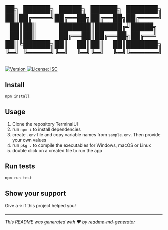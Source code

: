 <h1 align="center">

    ██╗ ██████╗ █████╗ ██████╗ ███████╗
    ██║██╔════╝██╔══██╗██╔══██╗██╔════╝
    ██║██║     ███████║██████╔╝█████╗
    ██║██║     ██╔══██║██╔══██╗██╔══╝
    ██║╚██████╗██║  ██║██║  ██║███████╗
    ╚═╝ ╚═════╝╚═╝  ╚═╝╚═╝  ╚═╝╚══════╝
</h1>
<p>
  <a href="https://www.npmjs.com/package/server" target="_blank">
    <img alt="Version" src="https://img.shields.io/npm/v/server.svg">
  </a>
  <a href="#" target="_blank">
    <img alt="License: ISC" src="https://img.shields.io/badge/License-ISC-yellow.svg" />
  </a>
</p>

## Install

```sh
npm install
```

## Usage

1. Clone the repository TerminalUI
2. run ``` npm i ``` to install dependencies
3. create ```.env``` file and copy variable names from ```sample.env```. Then provide your own values
4. run ``` pkg . ``` to compile the executables for Windows, macOS or Linux
5. double click on a created file to run the app



## Run tests

```sh
npm run test
```

## Show your support

Give a ⭐️ if this project helped you!

***
_This README was generated with ❤️ by [readme-md-generator](https://github.com/kefranabg/readme-md-generator)_